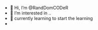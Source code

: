 - 👋 Hi, I’m @RandDomCODeR
- 👀 I’m interested in ..
- 🌱 currently learning to start the learning
- 

<!---
RandDomCODeR/RandDomCODeR is a ✨ special ✨ repository because its `README.md` (this file) appears on your GitHub profile.
You can click the Preview link to take a look at your changes.
--->
